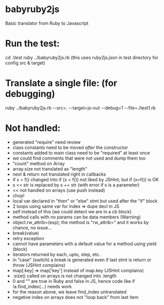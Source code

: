 # babyruby2js
Basic translator from Ruby to Javascript

# Run the test:
cd .\test
ruby ../babyruby2js.rb
(this uses ruby2js.json in test directory for config src & target)

# Translate a single file: (for debugging)
ruby ../babyruby2js.rb --src=. --target=js-out --debug=1 --file=./test1.rb


# Not handled:
- generated "require" need review
- class constants need to be moved *after* the constructor
- constants added to main class need to be "required" at least once
- we could find comments that were not used and dump them too
- "count" method on Array
- array.size not translated as "length"
- next & return not translated right in callbacks
- if x = f() changed into if (x = f()) not liked by JSHint; but if (x=f()) is OK
- s << str is replaced by s += str (with error if s is a parameter)
- << not handled on arrays (use push instead)
- chop!
- local var declared in "then" or "else" stmt but used after the "if" block
- 2 loops using same var for index => dupe decl in JS
- self instead of this (we could detect we are in a cb block)
- method calls with no params can be data members (Warning)
- object.rw_attrib=(exp); the method is "rw_attrib=" and it works by chance, no issue...
- break(value)
- retry exception
- cannot have parameters with a default value for a method using yield (block)
- iterators returned by each, upto, step, etc.
- in "case" (switch) a break is generated even if last stmt is return or throw (JSHint complains)
- map[:key] => map['key'] instead of map.key (JSHint complains)
- .size() called on arrays is not changed into .length
- 0 and "" are true in Ruby and false in JS, hence code like if !a.find_index(...) needs work
- for the reason above, we leave find_index untranslated
- negative index on arrays does not "loop back" from last item
